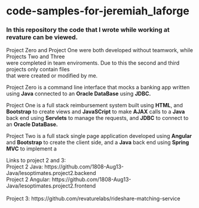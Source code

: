 <h1> code-samples-for-jeremiah_laforge </h1>
<p>
<h3>In this repository the code that I wrote while working at revature can be viewed.</h3> 
Project Zero and Project One were both developed without teamwork, while Projects Two and Three <br>
were completed in team enviroments. Due to this the second and third projects only contain files<br>
that were created or modified by me.
</p>
<p>
Project Zero is a command line interface that mocks a banking app written using <strong>Java</strong> connected to an <strong>Oracle DataBase</strong> using <strong>JDBC.</strong><br>

Project One is a full stack reimbursement system built using <strong>HTML</strong>, and <strong> Bootstrap</strong> to create views and <strong>JavaSCript</strong> to make <strong>AJAX</strong> calls to a <strong>Java</strong> back end using <strong>Servlets</strong> to manage the requests, and <strong>JDBC</strong> to connect to an <strong>Oracle DataBase.</strong><br>

Project Two is a full stack single page application developed using <strong>Angular</strong> and <strong> Bootstrap</strong> to create the client side, and a <strong>Java</strong> back end using <strong>Spring MVC</strong> to implement a <strong></strong><br>
</p>
<p>
Links to project 2 and 3:
<br>
Project 2 Java: https://github.com/1808-Aug13-Java/lesoptimates.project2.backend
<br>
Project 2 Angular: https://github.com/1808-Aug13-Java/lesoptimates.project2.frontend
<br><br>
Project 3: https://github.com/revaturelabs/rideshare-matching-service
</p>